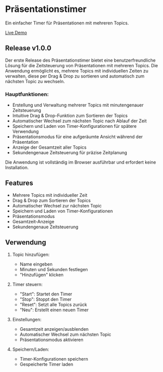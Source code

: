 # Präsentationstimer

Ein einfacher Timer für Präsentationen mit mehreren Topics.

[Live Demo](https://leon-hollmann.github.io/PresentationTimer/)

## Release v1.0.0

Der erste Release des Präsentationstimer bietet eine benutzerfreundliche Lösung für die Zeitsteuerung von Präsentationen mit mehreren Topics. Die Anwendung ermöglicht es, mehrere Topics mit individuellen Zeiten zu verwalten, diese per Drag & Drop zu sortieren und automatisch zum nächsten Topic zu wechseln. 

### Hauptfunktionen:
- Erstellung und Verwaltung mehrerer Topics mit minutengenauer Zeitsteuerung
- Intuitive Drag & Drop-Funktion zum Sortieren der Topics
- Automatischer Wechsel zum nächsten Topic nach Ablauf der Zeit
- Speichern und Laden von Timer-Konfigurationen für spätere Verwendung
- Präsentationsmodus für eine aufgeräumte Ansicht während der Präsentation
- Anzeige der Gesamtzeit aller Topics
- Sekundengenaue Zeitsteuerung für präzise Zeitplanung

Die Anwendung ist vollständig im Browser ausführbar und erfordert keine Installation.

## Features

- Mehrere Topics mit individueller Zeit
- Drag & Drop zum Sortieren der Topics
- Automatischer Wechsel zur nächsten Topic
- Speichern und Laden von Timer-Konfigurationen
- Präsentationsmodus
- Gesamtzeit-Anzeige
- Sekundengenaue Zeitsteuerung

## Verwendung

1. Topic hinzufügen:
   - Name eingeben
   - Minuten und Sekunden festlegen
   - "Hinzufügen" klicken

2. Timer steuern:
   - "Start": Startet den Timer
   - "Stop": Stoppt den Timer
   - "Reset": Setzt alle Topics zurück
   - "Neu": Erstellt einen neuen Timer

3. Einstellungen:
   - Gesamtzeit anzeigen/ausblenden
   - Automatischer Wechsel zum nächsten Topic
   - Präsentationsmodus aktivieren

4. Speichern/Laden:
   - Timer-Konfigurationen speichern
   - Gespeicherte Timer laden
